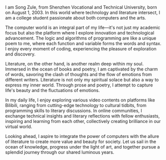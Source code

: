 I am Song Zule, from Shenzhen Vocational and Technical University, born on August 1, 2003. In this world where technology and literature intersect, I am a college student passionate about both computers and the arts.

The computer world is an integral part of my life—it's not just my academic focus but also the platform where I explore innovation and technological advancement. The logic and algorithms of programming are like a unique poem to me, where each function and variable forms the words and syntax. I enjoy every moment of coding, experiencing the pleasure of exploration and discovery.

Literature, on the other hand, is another realm deep within my soul. Immersed in the ocean of books and poetry, I am captivated by the charm of words, savoring the clash of thoughts and the flow of emotions from different writers. Literature is not only my spiritual solace but also a way to express my inner world. Through prose and poetry, I attempt to capture life's beauty and the fluctuations of emotions.

In my daily life, I enjoy exploring various video contents on platforms like Bilibili, ranging from cutting-edge technology to cultural tidbits, from programming skills to literary discussions. In online communities, I exchange technical insights and literary reflections with fellow enthusiasts, inspiring and learning from each other, collectively creating brilliance in our virtual world.

Looking ahead, I aspire to integrate the power of computers with the allure of literature to create more value and beauty for society. Let us sail in the ocean of knowledge, progress under the light of art, and together pursue a splendid journey through our shared luminous years.

